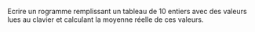 Ecrire un rogramme remplissant un tableau de 10 entiers avec des valeurs lues au clavier et calculant la moyenne réelle de ces valeurs.